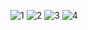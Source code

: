 ![1](https://github.com/user-attachments/assets/1552e99b-4126-4a42-b3dc-2b4e05759f71)
![2](https://github.com/user-attachments/assets/4e1190c3-ff03-4150-8b63-09348e1090c7)
![3](https://github.com/user-attachments/assets/7ba9a0e0-01e2-47a7-b13c-bfec3971bbcb)
![4](https://github.com/user-attachments/assets/0a53453c-95b4-40d3-9150-c05429ad119a)
